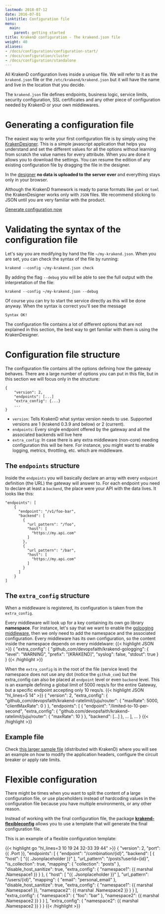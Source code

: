 ```yaml
---
lastmod: 2018-07-12
date: 2016-07-01
linktitle: Configuration file
menu:
  main:
    parent: getting started
title: KrakenD configuration - The krakend.json file
weight: 40
aliases:
- /docs/configuration/configuration-start/
- /docs/configuration/cluster
- /docs/configuration/standalone
---
```


All KrakenD configuration lives inside a unique file. We will refer to it as the `krakend.json` file
or the `/etc/krakend/krakend.json` but it will have the name and live in the location that you decide.

The `krakend.json` file defines endpoints, business logic, service limits, security configuration,
SSL certificates and any other piece of configuration needed by KrakenD or your own middlewares.

# Generating a configuration file
The easiest way to write your first configuration file is by simply using the [KrakenDesigner](http://designer.krakend.io/).
This is a simple javascript application that helps you understand
and set the different values for all the options without learning from scratch the value names for
every attribute. When you are done it allows you to download the settings.
You can resume the edition of any existing configuration file by dragging the file in the designer.

In the [designer](http://designer.krakend.io/) **no data is uploaded to the server ever** and everything stays only in your browser.

Although the KrakenD framework is ready to parse formats like `yaml` or `toml` the KrakenDesigner works only
with `JSON` files. We recommend sticking to JSON until you are very familiar with the product.


<a class="btn btn-primary btn-circle" href="http://designer.krakend.io/">Generate configuration now</a>

# Validating the syntax of the configuration file
Let's say you are modifying by hand the file `~/my-krakend.json`. When you are set, you can check the syntax of the file by running:

    krakend --config ~/my-krakend.json check

By adding the flag `--debug` you will be able to see the full output with the interpretation of the file:

    krakend --config ~/my-krakend.json --debug

Of course you can try to start the service directly as this will be done anyway. When the syntax is correct you'll see the message

    Syntax OK!

The configuration file contains a lot of different options that are not explained in this section, the best way to get familiar with them is using the KrakenDesigner.

# Configuration file structure
The configuration file contains all the options defining how the gateway behaves. There are a large number of options you can put in this file, but in this section we will focus only in the structure:

	{
	    "version": 2,
	    "endpoints": [...]
	    "extra_config": {...}
	    ...
	}

- `version`: Tells KrakenD what syntax version needs to use. Supported versions are 1 (krakend 0.3.9 and below) or 2 (current).
- `endpoints`: Every single endpoint offered by the gateway and all the associated backends will live here
- `extra_config`: In case there is any extra middleware (non-core) needing configuration this will be here. For instance, you might want to enable logging, metrics, throttling, etc. which are middleware.

## The `endpoints` structure
Inside the `endpoints` you will basically declare an array with every `endpoint` definition (the URL) the gateway will answer to. For each endpoint you need to declare at least a `backend`, the place were your API with the data lives. It looks like this:

	"endpoints": [
	    {
	      "endpoint": "/v1/foo-bar",
	      "backend": [
	        {
	          "url_pattern": "/foo",
	          "host": [
	            "https://my.api.com"
	          ]
	        },
	        {
	          "url_pattern": "/bar",
	          "host": [
	            "https://my.api.com"
	          ]
	        }
	      ]
	    }
  	]

## The `extra_config` structure
When a middleware is registered, its configuration is taken from the `extra_config`.

Every middleware will look up for a key containing its own go library **namespace**. For instance, let's say that we want to enable the [golooging middleware](https://github.com/devopsfaith/krakend-ratelimit), then we only need to add the namespace and the associated configuration. Every middleware has its own configuration, so the content inside the namespace depends on every middelware:
{{< highlight JSON >}}
{
	"extra_config": {
	    "github_com/devopsfaith/krakend-gologging": {
	      "level": "WARNING",
	      "prefix": "[KRAKEND]",
	      "syslog": false,
	      "stdout": true
	    }
}
{{< /highlight >}}

When the `extra_config` is in the root of the file (service level) the namespace does not use any dot (notice the `github_com`) but the extra_config can also be placed at `endpoint` level or even `backend` level. This is an example defining a global limit of 5000 reqs/s for the entire Gateway, but a specific endpoint accepting only 10 reqs/s.
{{< highlight JSON "hl_lines=5 14" >}}
	{
	  "version": 2,
	  "extra_config": {
	    "github_com/devopsfaith/krakend-ratelimit/juju/router": {
	      "maxRate": 5000,
	      "clientMaxRate": 0
	    }
	  },
	  "endpoints": [
	    {
	      "endpoint": "/limited-to-10-per-second",
	      "extra_config": {
	        "github.com/devopsfaith/krakend-ratelimit/juju/router": {
	          "maxRate": 10
	        }
	      },
	      "backend": [...]
	    },
	    ...
	  ],
	  ...
	}
{{< /highlight >}}
## Example file

Check [this larger sample file](https://github.com/devopsfaith/krakend-ce/blob/master/krakend.json) (distributed with KrakenD) where you will see an example on how to modify the application headers, configure the circuit breaker or apply rate limits.

# Flexible configuration
There might be times when you want to split the content of a large configuration file, or use placeholders instead of hardcoding values in the configuration file because you have multiple environments, or any other reason.

Instead of working with the final configuration file, the package **[krakend-flexibleconfig](https://github.com/devopsfaith/krakend-flexibleconfig)** allows you to use a template that will generate the final configuration file.

This is an example of a flexible configuration template:

{{< highlight go "hl_lines=3 10 19 24 32-33 39 44" >}}
{
    "version": 2,
    "port": {{ .Port }},
    "endpoints": [
        {
            "endpoint": "/combination/{id}",
            "backend": [
                {
                    "host": [
                        "{{ .Jsonplaceholder }}"
                    ],
                    "url_pattern": "/posts?userId={id}",
                    "is_collection": true,
                    "mapping": {
                        "collection": "posts"
                    },
                    "disable_host_sanitize": true,
                    "extra_config": {
                        "namespace1": {{ marshal .Namespace1 }}
                    }
                },
                {
                    "host": [
                        "{{ .Jsonplaceholder }}"
                    ],
                    "url_pattern": "/users/{id}",
                    "mapping": {
                        "email": "personal_email"
                    },
                    "disable_host_sanitize": true,
                    "extra_config": {
                        "namespace1": {{ marshal .Namespace1 }},
                        "namespace2": {{ marshal .Namespace2 }}
                    }
                }
            ],
            "extra_config": {
                "namespace3": { "foo": "bar" },
                "namespace2": {{ marshal .Namespace2 }}
            }
        }
    ],
    "extra_config": {
        "namespace2": {{ marshal .Namespace2 }}
    }
}
{{< /highlight >}}